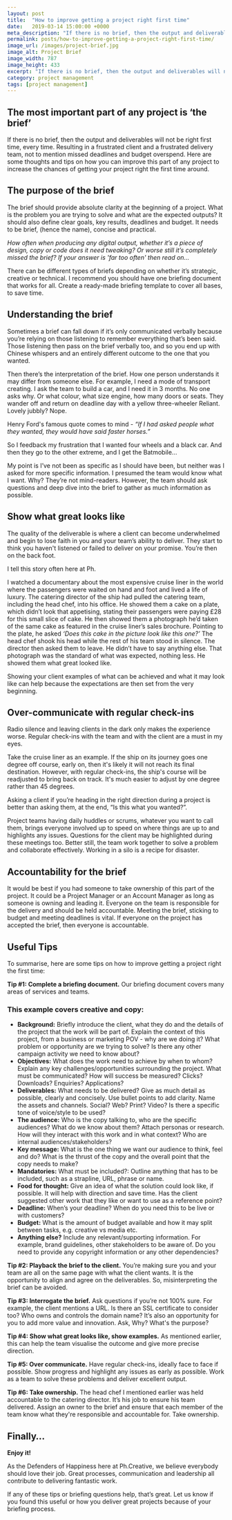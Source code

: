 ```yaml
---
layout: post
title:  "How to improve getting a project right first time"
date:   2019-03-14 15:00:00 +0000
meta_description: "If there is no brief, then the output and deliverables will not be right first time, every time."
permalink: posts/how-to-improve-getting-a-project-right-first-time/
image_url: /images/project-brief.jpg
image_alt: Project Brief
image_width: 787
image_height: 433
excerpt: "If there is no brief, then the output and deliverables will not be right first time, every time."
category: project management
tags: [project management]
--- 
```


## The most important part of any project is ‘the brief’ 

If there is no brief, then the output and deliverables will not be right first time, every time. Resulting in a frustrated client and a frustrated delivery team, not to mention missed deadlines and budget overspend. Here are some thoughts and tips on how you can improve this part of any project to increase the chances of getting your project right the first time around. 

## The purpose of the brief

The brief should provide absolute clarity at the beginning of a project. What is the problem you are trying to solve and what are the expected outputs? It should also define clear goals, key results, deadlines and budget. It needs to be brief, (hence the name), concise and practical.

<i>How often when producing any digital output, whether it’s a piece of design, copy or code does it need tweaking? Or worse still it’s completely missed the brief? If your answer is 'far too often' then read on... </i>

There can be different types of briefs depending on whether it’s strategic, creative or technical. I recommend you should have one briefing document that works for all. Create a ready-made briefing template to cover all bases, to save time.

## Understanding the brief

Sometimes a brief can fall down if it’s only communicated verbally because you’re relying on those listening to remember everything that’s been said. Those listening then pass on the brief verbally too, and so you end up with Chinese whispers and an entirely different outcome to the one that you wanted.

Then there’s the interpretation of the brief. How one person understands it may differ from someone else. For example, I need a mode of transport creating. I ask the team to build a car, and I need it in 3 months. No one asks why. Or what colour, what size engine, how many doors or seats. They wander off and return on deadline day with a yellow three-wheeler Reliant. Lovely jubbly? Nope.

Henry Ford's famous quote comes to mind - <i>“If I had asked people what they wanted, they would have said faster horses.”</i>

So I feedback my frustration that I wanted four wheels and a black car. And then they go to the other extreme, and I get the Batmobile...

My point is I’ve not been as specific as I should have been, but neither was I asked for more specific information. I presumed the team would know what I want. Why? They’re not mind-readers. However, the team should ask questions and deep dive into the brief to gather as much information as possible.

## Show what great looks like

The quality of the deliverable is where a client can become underwhelmed and begin to lose faith in you and your team’s ability to deliver. They start to think you haven't listened or failed to deliver on your promise. You’re then on the back foot.

I tell this story often here at Ph.

I watched a documentary about the most expensive cruise liner in the world where the passengers were waited on hand and foot and lived a life of luxury. The catering director of the ship had pulled the catering team, including the head chef, into his office. He showed them a cake on a plate, which didn’t look that appetising, stating their passengers were paying £28 for this small slice of cake. He then showed them a photograph he’d taken of the same cake as featured in the cruise liner’s sales brochure. Pointing to the plate, he asked <i>‘Does this cake in the picture look like this one?’</i> The head chef shook his head while the rest of his team stood in silence. The director then asked them to leave. He didn’t have to say anything else. That photograph was the standard of what was expected, nothing less. He showed them what great looked like.

Showing your client examples of what can be achieved and what it may look like can help because the expectations are then set from the very beginning.

## Over-communicate with regular check-ins

Radio silence and leaving clients in the dark only makes the experience worse. Regular check-ins with the team and with the client are a must in my eyes.

Take the cruise liner as an example. If the ship on its journey goes one degree off course, early on, then it's likely it will not reach its final destination. However, with regular check-ins, the ship's course will be readjusted to bring back on track. It's much easier to adjust by one degree rather than 45 degrees.

Asking a client if you’re heading in the right direction during a project is better than asking them, at the end, “Is this what you wanted?”.

Project teams having daily huddles or scrums, whatever you want to call them, brings everyone involved up to speed on where things are up to and highlights any issues. Questions for the client may be highlighted during these meetings too. Better still, the team work together to solve a problem and collaborate effectively. Working in a silo is a recipe for disaster.

## Accountability for the brief

It would be best if you had someone to take ownership of this part of the project. It could be a Project Manager or an Account Manager as long as someone is owning and leading it. Everyone on the team is responsible for the delivery and should be held accountable. Meeting the brief, sticking to budget and meeting deadlines is vital. If everyone on the project has accepted the brief, then everyone is accountable.

## Useful Tips
To summarise, here are some tips on how to improve getting a project right the first time:

<strong>Tip #1: Complete a briefing document.</strong> Our briefing document covers many areas of services and teams.

### This example covers creative and copy:

- <strong>Background:</strong> Briefly introduce the client, what they do and the details of the project that the work will be part of. Explain the context of this project, from a business or marketing POV - why are we doing it? What problem or opportunity are we trying to solve? Is there any other campaign activity we need to know about?
- <strong>Objectives:</strong> What does the work need to achieve by when to whom? Explain any key challenges/opportunities surrounding the project. What must be communicated? How will success be measured? Clicks? Downloads? Enquiries? Applications?
- <strong>Deliverables:</strong> What needs to be delivered? Give as much detail as possible, clearly and concisely. Use bullet points to add clarity.  Name the assets and channels. Social? Web? Print? Video? Is there a specific tone of voice/style to be used?
- <strong>The audience:</strong> Who is the copy talking to, who are the specific audiences? What do we know about them? Attach personas or research. How will they interact with this work and in what context? Who are internal audiences/stakeholders?
- <strong>Key message:</strong> What is the one thing we want our audience to think, feel and do? What is the thrust of the copy and the overall point that the copy needs to make?
- <strong>Mandatories:</strong> What must be included?: Outline anything that has to be included, such as a strapline, URL, phrase or name.
- <strong>Food for thought:</strong> Give an idea of what the solution could look like, if possible. It will help with direction and save time. Has the client suggested other work that they like or want to use as a reference point?
- <strong>Deadline:</strong> When’s your deadline? When do you need this to be live or with customers?
- <strong>Budget:</strong> What is the amount of budget available and how it may split between tasks, e.g. creative vs media etc.
- <strong>Anything else?</strong> Include any relevant/supporting information. For example, brand guidelines, other stakeholders to be aware of. Do you need to provide any copyright information or any other dependencies?

<strong>Tip #2: Playback the brief to the client.</strong> You’re making sure you and your team are all on the same page with what the client wants. It is the opportunity to align and agree on the deliverables. So, misinterpreting the brief can be avoided.

<strong>Tip #3: Interrogate the brief.</strong> Ask questions if you’re not 100% sure. For example, the client mentions a URL. Is there an SSL certificate to consider too? Who owns and controls the domain name? It’s also an opportunity for you to add more value and innovation. Ask, Why? What's the purpose?

<strong>Tip #4: Show what great looks like, show examples.</strong> As mentioned earlier, this can help the team visualise the outcome and give more precise direction.

<strong>Tip #5: Over communicate.</strong> Have regular check-ins, ideally face to face if possible. Show progress and highlight any issues as early as possible. Work as a team to solve these problems and deliver excellent output.

<strong>Tip #6: Take ownership.</strong> The head chef I mentioned earlier was held accountable to the catering director. It’s his job to ensure his team delivered. Assign an owner to the brief and ensure that each member of the team know what they're responsible and accountable for. Take ownership.

## Finally…
<strong>Enjoy it!</strong>

As the Defenders of Happiness here at Ph.Creative, we believe everybody should love their job. Great processes, communication and leadership all contribute to delivering fantastic work.

If any of these tips or briefing questions help, that’s great. Let us know if you found this useful or how you deliver great projects because of your briefing process.
